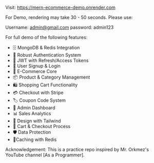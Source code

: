 Visit: https://mern-ecommerce-demo.onrender.com

For Demo, rendering may take 30 - 50 seconds. Please use:

Username: admin@gmail.com
password: admin123

For full demo of the following features:

- 🗄️ MongoDB & Redis Integration
- 🔐 Robust Authentication System
- 🔑 JWT with Refresh/Access Tokens
- 📝 User Signup & Login
- 🛒 E-Commerce Core
- 📦 Product & Category Management
- 🛍️ Shopping Cart Functionality
- 💳 Checkout with Stripe
- 🏷️ Coupon Code System
- 👑 Admin Dashboard
- 📊 Sales Analytics
- 🎨 Design with Tailwind
- 🛒 Cart & Checkout Process
- 🛡️ Data Protection
- 🚀Caching with Redis

Acknowledgement: This is a practice repo inspired by Mr. Orkmez's YouTube channel [As a Programmer].
